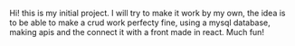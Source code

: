 Hi! this is my initial project. I will try to make it work by my own, the idea is to be able to make a crud work perfecty fine, using a mysql database, making apis and the connect it with a front made in react. Much fun!
